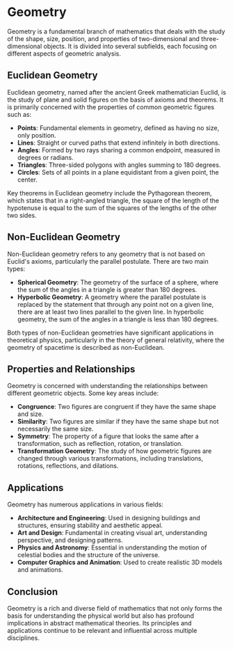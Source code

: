 # Geometry

Geometry is a fundamental branch of mathematics that deals with the study of the shape, size, position, and properties of two-dimensional and three-dimensional objects. It is divided into several subfields, each focusing on different aspects of geometric analysis.

## Euclidean Geometry

Euclidean geometry, named after the ancient Greek mathematician Euclid, is the study of plane and solid figures on the basis of axioms and theorems. It is primarily concerned with the properties of common geometric figures such as:

- **Points**: Fundamental elements in geometry, defined as having no size, only position.
- **Lines**: Straight or curved paths that extend infinitely in both directions.
- **Angles**: Formed by two rays sharing a common endpoint, measured in degrees or radians.
- **Triangles**: Three-sided polygons with angles summing to 180 degrees.
- **Circles**: Sets of all points in a plane equidistant from a given point, the center.

Key theorems in Euclidean geometry include the Pythagorean theorem, which states that in a right-angled triangle, the square of the length of the hypotenuse is equal to the sum of the squares of the lengths of the other two sides.

## Non-Euclidean Geometry

Non-Euclidean geometry refers to any geometry that is not based on Euclid's axioms, particularly the parallel postulate. There are two main types:

- **Spherical Geometry**: The geometry of the surface of a sphere, where the sum of the angles in a triangle is greater than 180 degrees.
- **Hyperbolic Geometry**: A geometry where the parallel postulate is replaced by the statement that through any point not on a given line, there are at least two lines parallel to the given line. In hyperbolic geometry, the sum of the angles in a triangle is less than 180 degrees.

Both types of non-Euclidean geometries have significant applications in theoretical physics, particularly in the theory of general relativity, where the geometry of spacetime is described as non-Euclidean.

## Properties and Relationships

Geometry is concerned with understanding the relationships between different geometric objects. Some key areas include:

- **Congruence**: Two figures are congruent if they have the same shape and size.
- **Similarity**: Two figures are similar if they have the same shape but not necessarily the same size.
- **Symmetry**: The property of a figure that looks the same after a transformation, such as reflection, rotation, or translation.
- **Transformation Geometry**: The study of how geometric figures are changed through various transformations, including translations, rotations, reflections, and dilations.

## Applications

Geometry has numerous applications in various fields:

- **Architecture and Engineering**: Used in designing buildings and structures, ensuring stability and aesthetic appeal.
- **Art and Design**: Fundamental in creating visual art, understanding perspective, and designing patterns.
- **Physics and Astronomy**: Essential in understanding the motion of celestial bodies and the structure of the universe.
- **Computer Graphics and Animation**: Used to create realistic 3D models and animations.

## Conclusion

Geometry is a rich and diverse field of mathematics that not only forms the basis for understanding the physical world but also has profound implications in abstract mathematical theories. Its principles and applications continue to be relevant and influential across multiple disciplines.

